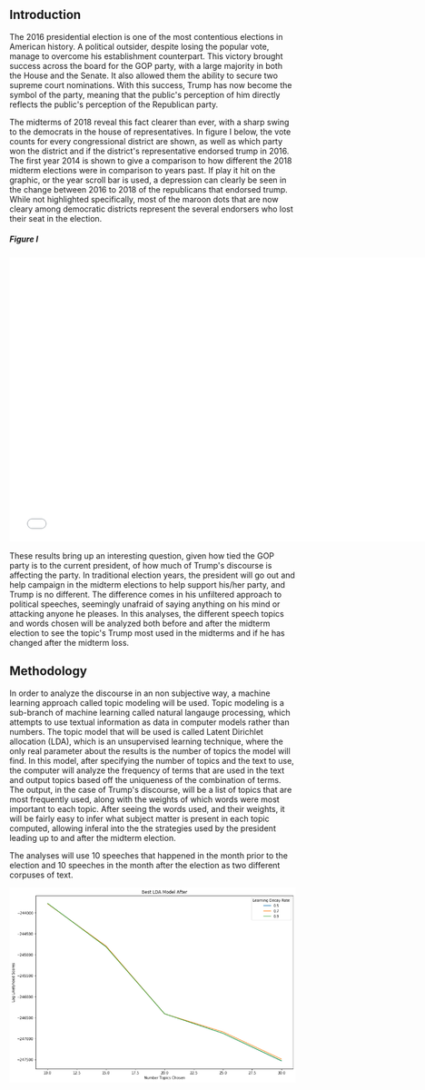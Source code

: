 ## Introduction

The 2016 presidential election is one of the most contentious elections in American history. A political outsider, despite losing the popular vote, manage to overcome his establishment counterpart. This victory brought success across the board for the GOP party, with a large majority in both the House and the Senate. It also allowed them the ability to secure two supreme court nominations. With this success, Trump has now become the symbol of the party, meaning that the public's perception of him directly reflects the public's perception of the Republican party.

The midterms of 2018 reveal this fact clearer than ever, with a sharp swing to the democrats in the house of representatives. In figure I below, the vote counts for every congressional district are shown, as well as which party won the district and if the district's representative endorsed trump in 2016. The first year 2014 is shown to give a comparison to how different the 2018 midterm elections were in comparison to years past. If play it hit on the graphic, or the year scroll bar is used, a depression can clearly be seen in the change between 2016 to 2018 of the republicans that endorsed trump. While not highlighted specifically, most of the maroon dots that are now cleary among democratic districts represent the several endorsers who lost their seat in the election. 


##### Figure I


<iframe width="750" height="500" frameborder="0" scrolling="no" src="//plot.ly/~cad162/1.embed"></iframe>

These results bring up an interesting question, given how tied the GOP party is to the current president, of how much of Trump's discourse is affecting the party. In traditional election years, the president will go out and help campaign in the midterm elections to help support his/her party, and Trump is no different. The difference comes in his unfiltered approach to political speeches, seemingly unafraid of saying anything on his mind or attacking anyone he pleases. In this analyses, the different speech topics and words chosen will be analyzed both before and after the midterm election to see the topic's Trump most used in the midterms and if he has changed after the midterm loss.

## Methodology

In order to analyze the discourse in an non subjective way, a machine learning approach called topic modeling will be used. Topic modeling is a sub-branch of machine learning called natural langauge processing, which attempts to use textual information as data in computer models rather than numbers. The topic model that will be used is called Latent Dirichlet allocation (LDA), which is an unsupervised learning technique, where the only real parameter about the results is the number of topics the model will find. In this model, after specifying the number of topics and the text to use, the computer will analyze the frequency of terms that are used in the text and output topics based off the uniqueness of the combination of terms. The output, in the case of Trump's discourse, will be a list of topics that are most frequently used, along with the weights of which words were most important to each topic. After seeing the words used, and their weights, it will be fairly easy to infer what subject matter is present in each topic computed, allowing inferal into the the strategies used by the president leading up to and after the midterm election.

The analyses will use 10 speeches that happened in the month prior to the election and 10 speeches in the month after the election as two different corpuses of text. 


<img src="Graphs/LDAafter.png" alt="hi" class="inline"/>
